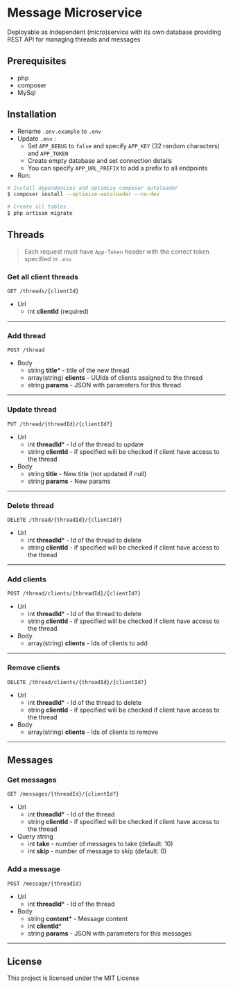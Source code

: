 # Message Microservice

Deployable as independent (micro)service with its own database providing REST API for managing threads and messages

## Prerequisites
- php
- composer
- MySql

## Installation


- Rename `.env.example` to `.env`
- Update `.env` :
  - Set `APP_DEBUG` to `false` and specify `APP_KEY` (32 random characters) and `APP_TOKEN`
  - Create empty database and set connection details
  - You can specify `APP_URL_PREFIX` to add a prefix to all endpoints
- Run:

```bash
# Install dependencies and optimize composer autoloader
$ composer install --optimize-autoloader --no-dev

# Create all tables
$ php artisan migrate
```

## Threads

> Each request must have `App-Token` header with the correct token specified in `.env`

### Get all client threads
```
GET /threads/{clientId}
```
- Url
  - int **clientId** (required)

<hr> 

### Add thread
```
POST /thread
```
- Body
  - string **title*** - title of the new thread 
  - array(string) **clients** - UUIds of clients assigned to the thread
  - string **params** - JSON with parameters for this thread

<hr>

### Update thread
```
PUT /thread/{threadId}/{clientId?}
```
- Url
  - int **threadId*** - Id of the thread to update
  - string **clientId** - if specified will be checked if client have access to the thread
- Body
  - string **title** - New title (not updated if null)
  - string **params** - New params

<hr>

### Delete thread
```
DELETE /thread/{threadId}/{clientId?}
```
- Url
  - int **threadId*** - Id of the thread to delete
  - string **clientId** - if specified will be checked if client have access to the thread

<hr>

### Add clients
```
POST /thread/clients/{threadId}/{clientId?}
```
- Url
  - int **threadId*** - Id of the thread to delete
  - string **clientId** - if specified will be checked if client have access to the thread
- Body
  - array(string) **clients** - Ids of clients to add

<hr>

### Remove clients
```
DELETE /thread/clients/{threadId}/{clientId?}
```
- Url
  - int **threadId*** - Id of the thread to delete
  - string **clientId** - if specified will be checked if client have access to the thread
- Body
  - array(string) **clients** - Ids of clients to remove

<hr>

## Messages

### Get messages
```
GET /messages/{threadId}/{clientId?}
```
- Url
  - int **threadId*** - Id of the thread
  - string **clientId** - if specified will be checked if client have access to the thread
- Query string
  - int **take** - number of messages to take (default: 10)
  - int **skip** - number of message to skip (default: 0)


### Add a message
```
POST /message/{threadId}
```
- Url
  - int **threadId*** - Id of the thread
- Body
  - string **content*** - Message content
  - int **clientId***
  - string **params** - JSON with parameters for this messages

<hr>

## License
This project is licensed under the MIT License

